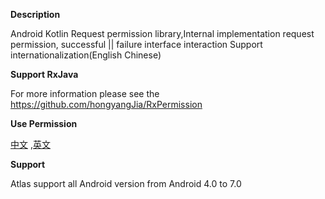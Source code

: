 **Description**

 Android Kotlin Request permission library,Internal implementation request permission, successful ||  failure interface interaction
 Support internationalization(English Chinese) 

**Support RxJava**

 For more information please see the https://github.com/hongyangJia/RxPermission

 **Use Permission**
 
 [中文](https://github.com/hongyangJia/RxKotlinPermission/tree/master/docs ) ,[英文](https://github.com/hongyangJia/RxKotlinPermission/tree/master/docs )  

**Support**

 Atlas support all Android version from Android 4.0 to 7.0